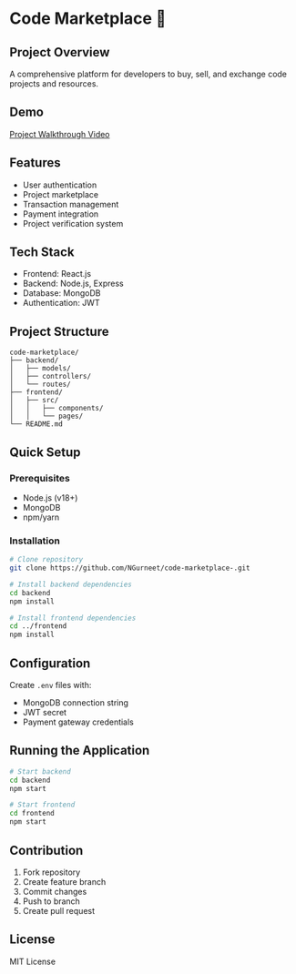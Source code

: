 # Code Marketplace 🚀

## Project Overview
A comprehensive platform for developers to buy, sell, and exchange code projects and resources.

## Demo
[Project Walkthrough Video](https://drive.google.com/file/d/1nnzXqpurNG9q-Wtq_3ga5DBYcjQ82oUf/view?usp=share_link)

## Features
- User authentication
- Project marketplace
- Transaction management
- Payment integration
- Project verification system

## Tech Stack
- Frontend: React.js
- Backend: Node.js, Express
- Database: MongoDB
- Authentication: JWT

## Project Structure
```
code-marketplace/
├── backend/
│   ├── models/
│   ├── controllers/
│   └── routes/
├── frontend/
│   ├── src/
│   │   ├── components/
│   │   └── pages/
└── README.md
```

## Quick Setup

### Prerequisites
- Node.js (v18+)
- MongoDB
- npm/yarn

### Installation
```bash
# Clone repository
git clone https://github.com/NGurneet/code-marketplace-.git

# Install backend dependencies
cd backend
npm install

# Install frontend dependencies
cd ../frontend
npm install
```

## Configuration
Create `.env` files with:
- MongoDB connection string
- JWT secret
- Payment gateway credentials

## Running the Application
```bash
# Start backend
cd backend
npm start

# Start frontend
cd frontend
npm start
```

## Contribution
1. Fork repository
2. Create feature branch
3. Commit changes
4. Push to branch
5. Create pull request

## License
MIT License
```